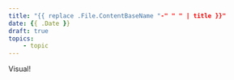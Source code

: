 ```yaml
---
title: "{{ replace .File.ContentBaseName "-" " " | title }}"
date: {{ .Date }}
draft: true
topics:
    - topic
---
```


Visual!
